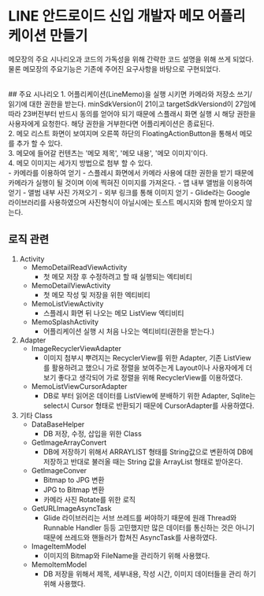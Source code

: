 # LINE 안드로이드 신입 개발자 메모 어플리케이션 만들기

메모장의 주요 시나리오과 코드의 가독성을 위해 간략한 코드 설명을 위해 쓰게 되었다.
물론 메모장의 주요기능은 기존에 주어진 요구사항을 바탕으로 구현되었다.

<br/>
## 주요 시나리오  
1. 어플리케이션(LineMemo)을 실행 시키면 카메라와 저장소 쓰기/읽기에 대한 권한을 받는다.  minSdkVersion이 21이고 targetSdkVersiond이 27임에 따라 23버전부터 반드시 동의를 얻어야 되기 때문에 스플래시 화면 실행 시 해당 권한을 사용자에게 요청한다.  해당 권한을 거부한다면 어플리케이션은 종료된다.<br/>
2. 메모 리스트 화면이 보여지며 오른쪽 하단의 FloatingActionButton을 통해서 메모를 추가 할 수 있다.<br/>
3. 메모에 들어갈 컨텐츠는 '메모 제목', '메모 내용', '메모 이미지'이다.<br/>
4. 메모 이미지는 세가지 방법으로 첨부 할 수 있다.<br/>
   - 카메라를 이용하여 얻기
      - 스플레시 화면에서 카메라 사용에 대한 권한을 받기 때문에 카메라가 실행이 될 것이며 이에 찍혀진 이미지를 가져온다.
   - 앱 내부 앨범을 이용하여 얻기
      - 앨범 내부 사진 가져오기
   - 외부 링크를 통해 이미지 얻기
      - Glide라는 Google 라이브러리를 사용하였으며 사진형식이 아닐시에는 토스트 메시지와 함께 받아오지 않는다.

<br/>

## 로직 관련

1. Activity
   - MemoDetailReadViewActivity
     - 첫 메모 저장 후 수정하려고 할 때 실행되는 엑티비티
   - MemoDetailViewActivity
     - 첫 메모 작성 및 저장을 위한 엑티비티
   - MemoListViewActivity
     - 스플레시 화면 뒤 나오는 메모 ListView 엑티비티
   - MemoSplashActivity
     - 어플리케이션 실행 시 처음 나오는 엑티비티(권한을 받는다.)
2. Adapter
   - ImageRecyclerViewAdapter
     - 이미지 첨부시 뿌려지는 RecyclerView를 위한 Adapter, 기존 ListView를 활용하려고 했으니 가로 정렬을 보여주는게 Layout이나 사용자에게 더 보기 좋다고 생각되어 가로 정렬을 위해 RecyclerView를 이용하였다.
   - MemoListViewCursorAdapter
     - DB로 부터 읽어온 데이터를 ListView에 분배하기 위한 Adapter, Sqlite는 select시 Cursor 형태로 반환되기 때문에 CursorAdapter를 사용하였다.
3. 기타 Class
   - DataBaseHelper
     - DB 저장, 수정, 삽입을 위한 Class
   - GetImageArrayConvert
     - DB에 저장하기 위해서 ARRAYLIST<Bitmap> 형태를 String값으로 변환하여 DB에 저장하고 반대로 불러올 때는 String 값을 ArrayList 형태로 받아온다.
   - GetImageConver
     - Bitmap to JPG 변환
     - JPG to Bitmap 변환
     - 카메라 사진 Rotate를 위한 로직
   - GetURLImageAsyncTask
     - Glide 라이브러리는 서브 쓰레드를 써야하기 때문에 원래 Thread와 Runnable Handler 등등 고민했지만 많은 데이터를 통신하는 것은 아니기 때문에 쓰레드와 핸들러가 합쳐진 AsyncTask를 사용하였다.
   - ImageItemModel
     - 이미지의 Bitmap와 FileName을 관리하기 위해 사용했다.
   - MemoItemModel
     - DB 저장을 위해서 제목, 세부내용, 작성 시간, 이미지 데이터들을 관리 하기 위해 사용했다.
